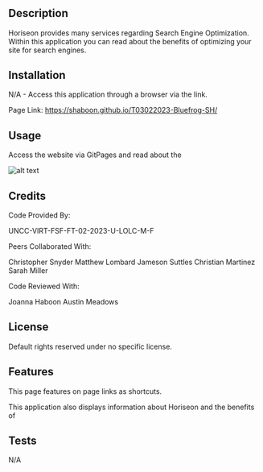 # <Horiseon>

## Description

Horiseon provides many services regarding Search Engine Optimization. Within this application you can read about the benefits of optimizing your site for search engines.

## Installation

N/A - Access this application through a browser via the link.

Page Link:
https://shaboon.github.io/T03022023-Bluefrog-SH/

## Usage

Access the website via GitPages and read about the 

![alt text](Assets/images/screenshot.png)

## Credits

Code Provided By:

UNCC-VIRT-FSF-FT-02-2023-U-LOLC-M-F

Peers Collaborated With:

Christopher Snyder
Matthew Lombard
Jameson Suttles
Christian Martinez
Sarah Miller

Code Reviewed With:

Joanna Haboon
Austin Meadows

## License

Default rights reserved under no specific license.

## Features

This page features on page links as shortcuts.

This application also displays information about Horiseon and the benefits of 

## Tests

N/A